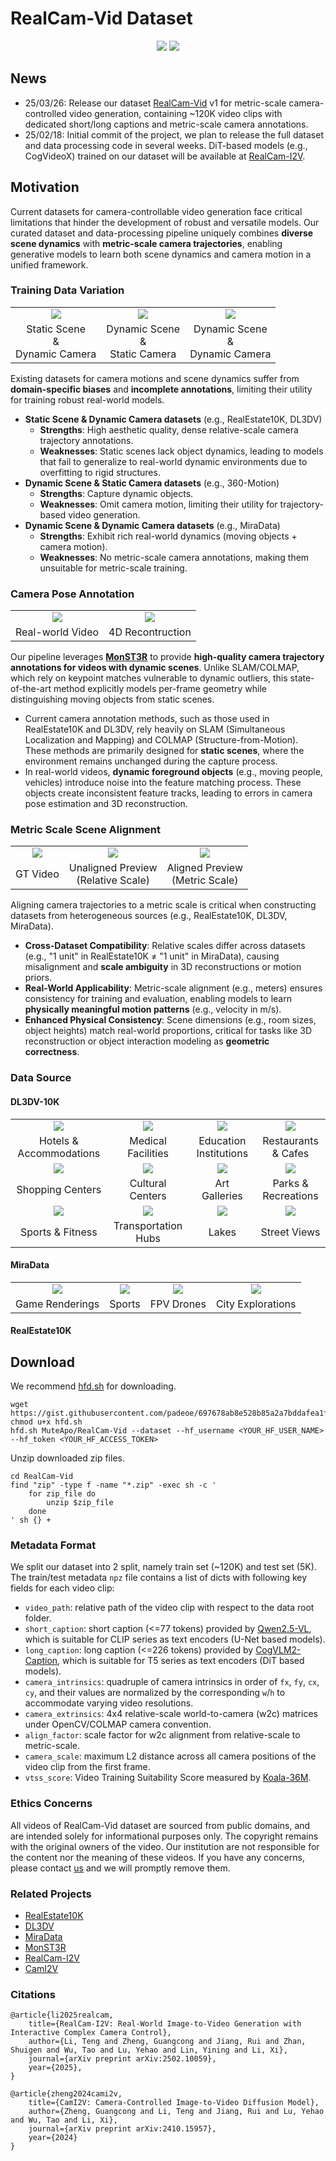# RealCam-Vid Dataset

<div align="center">
    <!-- <a href="https://arxiv.org/abs/2410.15957"><img src="https://img.shields.io/static/v1?label=arXiv&message=2410.15957&color=b21d1a"></a> -->
    <a href="https://github.com/ZGCTroy/RealCam-Vid"><img src="https://img.shields.io/static/v1?label=GitHub&message=Repo&color=green"></a>
    <a href="https://huggingface.co/datasets/MuteApo/RealCam-Vid"><img src="https://img.shields.io/static/v1?label=HuggingFace&message=Dataset&color=blue"></a>
</div>

## News

- 25/03/26: Release our dataset [RealCam-Vid](https://huggingface.co/datasets/MuteApo/RealCam-Vid) v1 for metric-scale camera-controlled video generation, containing ~120K video clips with dedicated short/long captions and metric-scale camera annotations.
- 25/02/18: Initial commit of the project, we plan to release the full dataset and data processing code in several weeks. DiT-based models (e.g., CogVideoX) trained on our dataset will be available at [RealCam-I2V](https://github.com/ZGCTroy/RealCam-I2V).

## Motivation

Current datasets for camera-controllable video generation face critical limitations that hinder the development of robust and versatile models. 
Our curated dataset and data-processing pipeline uniquely combines **diverse scene dynamics** with **metric-scale camera trajectories**, enabling generative models to learn both scene dynamics and camera motion in a unified framework.

### Training Data Variation

<table>
    <tr>
        <td align="center"><img src="https://github.com/user-attachments/assets/7d8ff359-8e31-4db4-838e-79061cffd651"></td>
        <td align="center"><img src="https://github.com/user-attachments/assets/9c65a8c0-77e8-4fbe-903b-3b6ab7492983"></td>
        <td align="center"><img src="https://github.com/user-attachments/assets/21e5cb60-b639-41ce-9a9e-477dd02500b1"></td>
    </tr>
    <tr>
        <td align="center">Static Scene<br>&<br>Dynamic Camera</td>
        <td align="center">Dynamic Scene<br>&<br>Static Camera</td>
        <td align="center">Dynamic Scene<br>&<br>Dynamic Camera</td>
    </tr>
</table>

Existing datasets for camera motions and scene dynamics suffer from **domain-specific biases** and **incomplete annotations**, limiting their utility for training robust real-world models.
- **Static Scene & Dynamic Camera datasets** (e.g., RealEstate10K, DL3DV) 
    - **Strengths**: High aesthetic quality, dense relative-scale camera trajectory annotations.
    - **Weaknesses**: Static scenes lack object dynamics, leading to models that fail to generalize to real-world dynamic environments due to overfitting to rigid structures.
- **Dynamic Scene & Static Camera datasets** (e.g., 360-Motion)
    - **Strengths**: Capture dynamic objects.
    - **Weaknesses**: Omit camera motion, limiting their utility for trajectory-based video generation.
- **Dynamic Scene & Dynamic Camera datasets** (e.g., MiraData) 
    - **Strengths**: Exhibit rich real-world dynamics (moving objects + camera motion).
    - **Weaknesses**: No metric-scale camera annotations, making them unsuitable for metric-scale training.


### Camera Pose Annotation

<table>
    <tr>
        <td align="center"><img src="https://github.com/user-attachments/assets/6145e3b1-00ff-4701-95c1-e74b98fb8ad2"></td>
        <td align="center"><img src="https://github.com/user-attachments/assets/7f864853-5587-4f7b-b43f-e1cd93830bee"></td>
    </tr>
    <tr>
        <td align="center">Real-world Video</td>
        <td align="center">4D Recontruction</td>
    </tr>
</table>

Our pipeline leverages [**MonST3R**](https://github.com/Junyi42/monst3r) to provide **high-quality camera trajectory annotations for videos with dynamic scenes**. Unlike SLAM/COLMAP, which rely on keypoint matches vulnerable to dynamic outliers, this state-of-the-art method explicitly models per-frame geometry while distinguishing moving objects from static scenes.
- Current camera annotation methods, such as those used in RealEstate10K and DL3DV, rely heavily on SLAM (Simultaneous Localization and Mapping) and COLMAP (Structure-from-Motion). These methods are primarily designed for **static scenes**, where the environment remains unchanged during the capture process.
- In real-world videos, **dynamic foreground objects** (e.g., moving people, vehicles) introduce noise into the feature matching process. These objects create inconsistent feature tracks, leading to errors in camera pose estimation and 3D reconstruction.


### Metric Scale Scene Alignment

<table>
    <tr>
        <td align="center"><img src="https://github.com/user-attachments/assets/1d6e3b51-2d1f-4c61-b64a-303a0a0937a6"></td>
        <td align="center"><img src="https://github.com/user-attachments/assets/8f9a373e-9b9d-4be1-9066-71bd5e383de6"></td>
        <td align="center"><img src="https://github.com/user-attachments/assets/325a9acc-33f8-4fae-8366-aa465fd1edba"></td>
    </tr>
    <tr>
        <td align="center">GT Video</td>
        <td align="center">Unaligned Preview<br>(Relative Scale)</td>
        <td align="center">Aligned Preview<br>(Metric Scale)</td>
    </tr>
</table>

Aligning camera trajectories to a metric scale is critical when constructing datasets from heterogeneous sources (e.g., RealEstate10K, DL3DV, MiraData).
- **Cross-Dataset Compatibility**: Relative scales differ across datasets (e.g., "1 unit" in RealEstate10K ≠ "1 unit" in MiraData), causing misalignment and **scale ambiguity** in 3D reconstructions or motion priors.
- **Real-World Applicability**: Metric-scale alignment (e.g., meters) ensures consistency for training and evaluation, enabling models to learn **physically meaningful motion patterns** (e.g., velocity in m/s).
- **Enhanced Physical Consistency**: Scene dimensions (e.g., room sizes, object heights) match real-world proportions, critical for tasks like 3D reconstruction or object interaction modeling as **geometric correctness**.

### Data Source

#### DL3DV-10K

<table>
    <tr>
        <td align="center"><img src="https://github.com/user-attachments/assets/e5309aac-285d-4ee4-803f-d1103379522e"></td>
        <td align="center"><img src="https://github.com/user-attachments/assets/815228ed-05e4-4e59-b2a9-1797f986b3e6"></td>
        <td align="center"><img src="https://github.com/user-attachments/assets/c3e6b49d-fbfd-45d6-95e4-3657c81beb52"></td>
        <td align="center"><img src="https://github.com/user-attachments/assets/b9dab160-3a31-45f6-8643-72faa9b852a0"></td>
    </tr>
    <tr>
        <td align="center">Hotels & Accommodations</td>
        <td align="center">Medical Facilities</td>
        <td align="center">Education Institutions</td>
        <td align="center">Restaurants & Cafes</td>
    </tr>
    <tr>
        <td align="center"><img src="https://github.com/user-attachments/assets/d3c3f739-e128-48ee-b12a-5951d1a4ac14"></td>
        <td align="center"><img src="https://github.com/user-attachments/assets/464783aa-2bd8-45aa-9f93-56e23e374cd7"></td>
        <td align="center"><img src="https://github.com/user-attachments/assets/ebb0b459-cd1f-4c4d-94bd-8cf7d9985803"></td>
        <td align="center"><img src="https://github.com/user-attachments/assets/32fea6a1-1879-4968-93b7-839618ee0340"></td>
    </tr>
    <tr>
        <td align="center">Shopping Centers</td>
        <td align="center">Cultural Centers</td>
        <td align="center">Art Galleries</td>
        <td align="center">Parks & Recreations</td>
    </tr>
    <tr>
        <td align="center"><img src="https://github.com/user-attachments/assets/d73f9a02-6608-4e1e-8a58-0346da4205c3"></td>
        <td align="center"><img src="https://github.com/user-attachments/assets/fd34ba31-f8f5-4666-a2cb-e80123fa5803"></td>
        <td align="center"><img src="https://github.com/user-attachments/assets/5abc2523-69cd-486b-9717-caba6ee91cab"></td>
        <td align="center"><img src="https://github.com/user-attachments/assets/46b7e363-1f68-4393-afe6-8b84f9d783a7"></td>
    </tr>
    <tr>
        <td align="center">Sports & Fitness</td>
        <td align="center">Transportation Hubs</td>
        <td align="center">Lakes</td>
        <td align="center">Street Views</td>
    </tr>
</table>

#### MiraData

<table>
    <tr>
        <td align="center"><img src="https://github.com/user-attachments/assets/d82a2ca4-3ea8-42b8-91d6-723c50959f43"></td>
        <td align="center"><img src="https://github.com/user-attachments/assets/1c8f5b7c-b09b-45c5-a6ff-c4fd3bb8b950"></td>
        <td align="center"><img src="https://github.com/user-attachments/assets/fbf5c100-4be2-4c20-9ab5-09b6d15f28b2"></td>
        <td align="center"><img src="https://github.com/user-attachments/assets/0497545e-5965-4e79-98a4-4b770fca171a"></td>
    </tr>
    <tr>
        <td align="center">Game Renderings</td>
        <td align="center">Sports</td>
        <td align="center">FPV Drones</td>
        <td align="center">City Explorations</td>
    </tr>
</table>

#### RealEstate10K


## Download

We recommend [hfd.sh](https://gist.github.com/padeoe/697678ab8e528b85a2a7bddafea1fa4f) for downloading.

```shell
wget https://gist.githubusercontent.com/padeoe/697678ab8e528b85a2a7bddafea1fa4f/raw/6891c4b02f5cf3d014c7b1523556e15d9a3dd00f/hfd.sh
chmod u+x hfd.sh
hfd.sh MuteApo/RealCam-Vid --dataset --hf_username <YOUR_HF_USER_NAME> --hf_token <YOUR_HF_ACCESS_TOKEN>
```

Unzip downloaded zip files.

```shell
cd RealCam-Vid
find "zip" -type f -name "*.zip" -exec sh -c '
    for zip_file do
        unzip $zip_file
    done
' sh {} +
```

### Metadata Format

We split our dataset into 2 split, namely train set (~120K) and test set (5K).
The train/test metadata `npz` file contains a list of dicts with following key fields for each video clip:

- `video_path`: relative path of the video clip with respect to the data root folder.
- `short_caption`: short caption (<=77 tokens) provided by [Qwen2.5-VL](https://github.com/QwenLM/Qwen2.5-VL), which is suitable for CLIP series as text encoders (U-Net based models).
- `long_caption`: long caption (<=226 tokens) provided by [CogVLM2-Caption](https://github.com/THUDM/CogVideo/tree/main/tools/caption), which is suitable for T5 series as text encoders (DiT based models).
- `camera_intrinsics`: quadruple of camera intrinsics in order of `fx`, `fy`, `cx`, `cy`, and their values are normalized by the corresponding `w`/`h` to accommodate varying video resolutions.
- `camera_extrinsics`: 4x4 relative-scale world-to-camera (w2c) matrices under OpenCV/COLMAP camera convention.
- `align_factor`: scale factor for w2c alignment from relative-scale to metric-scale.
- `camera_scale`: maximum L2 distance across all camera positions of the video clip from the first frame.
- `vtss_score`: Video Training Suitability Score measured by [Koala-36M](https://github.com/KwaiVGI/Koala-36M).


### Ethics Concerns

All videos of RealCam-Vid dataset are sourced from public domains, and are intended solely for informational purposes only.
The copyright remains with the original owners of the video.
Our institution are not responsible for the content nor the meaning of these videos.
If you have any concerns, please contact [us](mailto:guangcongzheng\@zju.edu.cn) and we will promptly remove them.


### Related Projects

- [RealEstate10K](https://google.github.io/realestate10k)
- [DL3DV](https://dl3dv-10k.github.io/DL3DV-10K)
- [MiraData](https://mira-space.github.io)
- [MonST3R](https://monst3r-project.github.io)
- [RealCam-I2V](https://zgctroy.github.io/RealCam-I2V)
- [CamI2V](https://zgctroy.github.io/CamI2V)

### Citations

```
@article{li2025realcam,
    title={RealCam-I2V: Real-World Image-to-Video Generation with Interactive Complex Camera Control}, 
    author={Li, Teng and Zheng, Guangcong and Jiang, Rui and Zhan, Shuigen and Wu, Tao and Lu, Yehao and Lin, Yining and Li, Xi},
    journal={arXiv preprint arXiv:2502.10059},
    year={2025},
}

@article{zheng2024cami2v,
    title={CamI2V: Camera-Controlled Image-to-Video Diffusion Model},
    author={Zheng, Guangcong and Li, Teng and Jiang, Rui and Lu, Yehao and Wu, Tao and Li, Xi},
    journal={arXiv preprint arXiv:2410.15957},
    year={2024}
}
```
